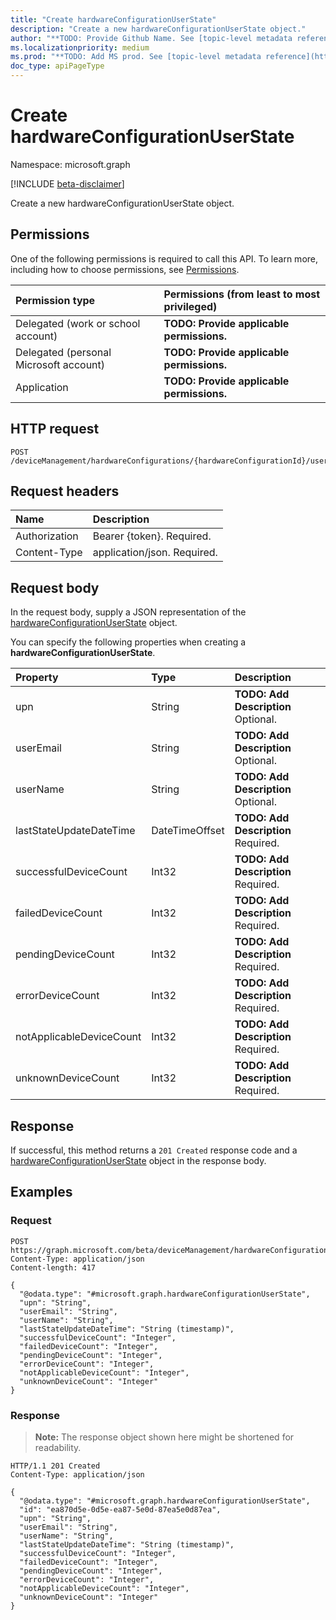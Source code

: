 ```yaml
---
title: "Create hardwareConfigurationUserState"
description: "Create a new hardwareConfigurationUserState object."
author: "**TODO: Provide Github Name. See [topic-level metadata reference](https://msgo.azurewebsites.net/add/document/guidelines/metadata.html#topic-level-metadata)**"
ms.localizationpriority: medium
ms.prod: "**TODO: Add MS prod. See [topic-level metadata reference](https://msgo.azurewebsites.net/add/document/guidelines/metadata.html#topic-level-metadata)**"
doc_type: apiPageType
---
```


# Create hardwareConfigurationUserState
Namespace: microsoft.graph

[!INCLUDE [beta-disclaimer](../../includes/beta-disclaimer.md)]

Create a new hardwareConfigurationUserState object.

## Permissions
One of the following permissions is required to call this API. To learn more, including how to choose permissions, see [Permissions](/graph/permissions-reference).

|Permission type|Permissions (from least to most privileged)|
|:---|:---|
|Delegated (work or school account)|**TODO: Provide applicable permissions.**|
|Delegated (personal Microsoft account)|**TODO: Provide applicable permissions.**|
|Application|**TODO: Provide applicable permissions.**|

## HTTP request

<!-- {
  "blockType": "ignored"
}
-->
``` http
POST /deviceManagement/hardwareConfigurations/{hardwareConfigurationId}/userRunStates
```

## Request headers
|Name|Description|
|:---|:---|
|Authorization|Bearer {token}. Required.|
|Content-Type|application/json. Required.|

## Request body
In the request body, supply a JSON representation of the [hardwareConfigurationUserState](../resources/intune-hardwareconfigurationuserstate.md) object.

You can specify the following properties when creating a **hardwareConfigurationUserState**.

|Property|Type|Description|
|:---|:---|:---|
|upn|String|**TODO: Add Description** Optional.|
|userEmail|String|**TODO: Add Description** Optional.|
|userName|String|**TODO: Add Description** Optional.|
|lastStateUpdateDateTime|DateTimeOffset|**TODO: Add Description** Required.|
|successfulDeviceCount|Int32|**TODO: Add Description** Required.|
|failedDeviceCount|Int32|**TODO: Add Description** Required.|
|pendingDeviceCount|Int32|**TODO: Add Description** Required.|
|errorDeviceCount|Int32|**TODO: Add Description** Required.|
|notApplicableDeviceCount|Int32|**TODO: Add Description** Required.|
|unknownDeviceCount|Int32|**TODO: Add Description** Required.|



## Response

If successful, this method returns a `201 Created` response code and a [hardwareConfigurationUserState](../resources/intune-hardwareconfigurationuserstate.md) object in the response body.

## Examples

### Request
<!-- {
  "blockType": "request",
  "name": "create_hardwareconfigurationuserstate_from_"
}
-->
``` http
POST https://graph.microsoft.com/beta/deviceManagement/hardwareConfigurations/{hardwareConfigurationId}/userRunStates
Content-Type: application/json
Content-length: 417

{
  "@odata.type": "#microsoft.graph.hardwareConfigurationUserState",
  "upn": "String",
  "userEmail": "String",
  "userName": "String",
  "lastStateUpdateDateTime": "String (timestamp)",
  "successfulDeviceCount": "Integer",
  "failedDeviceCount": "Integer",
  "pendingDeviceCount": "Integer",
  "errorDeviceCount": "Integer",
  "notApplicableDeviceCount": "Integer",
  "unknownDeviceCount": "Integer"
}
```


### Response
>**Note:** The response object shown here might be shortened for readability.
<!-- {
  "blockType": "response",
  "truncated": true,
  "@odata.type": "microsoft.graph.hardwareConfigurationUserState"
}
-->
``` http
HTTP/1.1 201 Created
Content-Type: application/json

{
  "@odata.type": "#microsoft.graph.hardwareConfigurationUserState",
  "id": "ea870d5e-0d5e-ea87-5e0d-87ea5e0d87ea",
  "upn": "String",
  "userEmail": "String",
  "userName": "String",
  "lastStateUpdateDateTime": "String (timestamp)",
  "successfulDeviceCount": "Integer",
  "failedDeviceCount": "Integer",
  "pendingDeviceCount": "Integer",
  "errorDeviceCount": "Integer",
  "notApplicableDeviceCount": "Integer",
  "unknownDeviceCount": "Integer"
}
```

